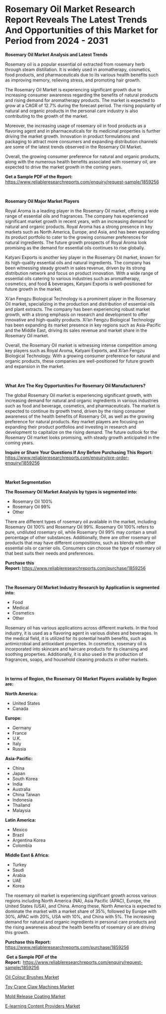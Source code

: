 <p><h1>Rosemary Oil Market Research Report Reveals The Latest Trends And Opportunities of this Market for Period from 2024 - 2031</h1></p><p><strong>Rosemary Oil Market Analysis and Latest Trends</strong></p>
<p><p>Rosemary oil is a popular essential oil extracted from rosemary herb through steam distillation. It is widely used in aromatherapy, cosmetics, food products, and pharmaceuticals due to its various health benefits such as improving memory, relieving stress, and promoting hair growth.</p><p>The Rosemary Oil Market is experiencing significant growth due to increasing consumer awareness regarding the benefits of natural products and rising demand for aromatherapy products. The market is expected to grow at a CAGR of 12.7% during the forecast period. The rising popularity of natural and organic products in the personal care industry is also contributing to the growth of the market.</p><p>Moreover, the increasing usage of rosemary oil in food products as a flavoring agent and in pharmaceuticals for its medicinal properties is further driving the market growth. Innovation in product formulations and packaging to attract more consumers and expanding distribution channels are some of the latest trends observed in the Rosemary Oil Market.</p><p>Overall, the growing consumer preference for natural and organic products, along with the numerous health benefits associated with rosemary oil, are expected to drive the market growth in the coming years.</p></p>
<p><strong>Get a Sample PDF of the Report:&nbsp;</strong> <a href="https://www.reliableresearchreports.com/enquiry/request-sample/1859256">https://www.reliableresearchreports.com/enquiry/request-sample/1859256</a></p>
<p>&nbsp;</p>
<p><strong>Rosemary Oil Major Market Players</strong></p>
<p><p>Royal Aroma is a leading player in the Rosemary Oil market, offering a wide range of essential oils and fragrances. The company has experienced significant market growth in recent years, with an increasing demand for natural and organic products. Royal Aroma has a strong presence in key markets such as North America, Europe, and Asia, and has been expanding its product portfolio to cater to the growing consumer preferences for natural ingredients. The future growth prospects of Royal Aroma look promising as the demand for essential oils continues to rise globally.</p><p>Katyani Exports is another key player in the Rosemary Oil market, known for its high-quality essential oils and natural ingredients. The company has been witnessing steady growth in sales revenue, driven by its strong distribution network and focus on product innovation. With a wide range of essential oils catering to various industries such as aromatherapy, cosmetics, and food & beverages, Katyani Exports is well-positioned for future growth in the market.</p><p>Xi’an Fengzu Biological Technology is a prominent player in the Rosemary Oil market, specializing in the production and distribution of essential oils and plant extracts. The company has been experiencing robust market growth, with a strong emphasis on research and development to offer innovative and high-quality products. Xi’an Fengzu Biological Technology has been expanding its market presence in key regions such as Asia-Pacific and the Middle East, driving its sales revenue and market share in the Rosemary Oil market.</p><p>Overall, the Rosemary Oil market is witnessing intense competition among key players such as Royal Aroma, Katyani Exports, and Xi’an Fengzu Biological Technology. With a growing consumer preference for natural and organic products, these companies are well-positioned for future growth and expansion in the market.</p></p>
<p>&nbsp;</p>
<p><strong>What Are The Key Opportunities For Rosemary Oil Manufacturers?</strong></p>
<p><p>The global Rosemary Oil market is experiencing significant growth, with increasing demand for natural and organic ingredients in various industries such as food and beverage, cosmetics, and pharmaceuticals. The market is expected to continue its growth trend, driven by the rising consumer awareness of the health benefits of Rosemary Oil, as well as the growing preference for natural products. Key market players are focusing on expanding their product portfolios and investing in research and development to capitalize on the rising demand. The future outlook for the Rosemary Oil market looks promising, with steady growth anticipated in the coming years.</p></p>
<p><strong>Inquire or Share Your Questions If Any Before Purchasing This Report:</strong> <a href="https://www.reliableresearchreports.com/enquiry/pre-order-enquiry/1859256">https://www.reliableresearchreports.com/enquiry/pre-order-enquiry/1859256</a></p>
<p>&nbsp;</p>
<p><strong>Market Segmentation</strong></p>
<p><strong>The Rosemary Oil Market Analysis by types is segmented into:</strong></p>
<p><ul><li>Rosemary Oil 100%</li><li>Rosemary Oil 99%</li><li>Other</li></ul></p>
<p><p>There are different types of rosemary oil available in the market, including Rosemary Oil 100% and Rosemary Oil 99%. Rosemary Oil 100% refers to pure, undiluted rosemary oil, while Rosemary Oil 99% may contain a small percentage of other substances. Additionally, there are other rosemary oil products that may have different compositions, such as blends with other essential oils or carrier oils. Consumers can choose the type of rosemary oil that best suits their needs and preferences.</p></p>
<p><strong>Purchase this Report:&nbsp;</strong><a href="https://www.reliableresearchreports.com/purchase/1859256">https://www.reliableresearchreports.com/purchase/1859256</a></p>
<p>&nbsp;</p>
<p><strong>The Rosemary Oil Market Industry Research by Application is segmented into:</strong></p>
<p><ul><li>Food</li><li>Medical</li><li>Cosmetics</li><li>Other</li></ul></p>
<p><p>Rosemary oil has various applications across different markets. In the food industry, it is used as a flavoring agent in various dishes and beverages. In the medical field, it is utilized for its potential health benefits, such as antimicrobial and antioxidant properties. In cosmetics, rosemary oil is incorporated into skincare and haircare products for its cleansing and soothing properties. Additionally, it is also used in the production of fragrances, soaps, and household cleaning products in other markets.</p></p>
<p>&nbsp;</p>
<p><strong>In terms of Region, the Rosemary Oil Market Players available by Region are:</strong></p>
<p>
    <p> <strong> North America: </strong>
        <ul>
            <li>United States</li>
            <li>Canada</li>
        </ul>
        </p> 
    <p> <strong> Europe: </strong>
        <ul>
            <li>Germany</li>
            <li>France</li>
            <li>U.K.</li>
            <li>Italy</li>
            <li>Russia</li>
        </ul>
        </p> 
    <p> <strong> Asia-Pacific: </strong>
        <ul>
            <li>China</li>
            <li>Japan</li>
            <li>South Korea</li>
            <li>India</li>
            <li>Australia</li>
            <li>China Taiwan</li>
            <li>Indonesia</li>
            <li>Thailand</li>
            <li>Malaysia</li>
        </ul>
        </p> 
    <p> <strong> Latin America: </strong>
        <ul>
            <li>Mexico</li>
            <li>Brazil</li>
            <li>Argentina Korea</li>
            <li>Colombia</li>
        </ul>
        </p> 
    <p> <strong> Middle East & Africa: </strong>
        <ul>
            <li>Turkey</li>
            <li>Saudi</li>
            <li>Arabia</li>
            <li>UAE</li>
            <li>Korea</li>
        </ul>
    </p>
    </p>
<p><p>The rosemary oil market is experiencing significant growth across various regions including North America (NA), Asia Pacific (APAC), Europe, the United States (USA), and China. Among these, North America is expected to dominate the market with a market share of 35%, followed by Europe with 30%, APAC with 20%, USA with 10%, and China with 5%. The increasing demand for natural and organic ingredients in personal care products and the rising awareness about the health benefits of rosemary oil are driving this growth.</p></p>
<p><strong>Purchase this Report: </strong><a href="https://www.reliableresearchreports.com/purchase/1859256">https://www.reliableresearchreports.com/purchase/1859256</a></p>
<p>&nbsp;<strong>Get a Sample PDF of the Report:&nbsp;&nbsp;</strong><a href="https://www.reliableresearchreports.com/enquiry/request-sample/1859256">https://www.reliableresearchreports.com/enquiry/request-sample/1859256</a></p>
<p><strong></strong></p>
<p><p><a href="https://view.publitas.com/reportprime-1/oil-colour-brushes-market-analysis-and-market-size-global-industry-overview-market-segmentation-and-forecast-2023-to-2030/">Oil Colour Brushes Market</a></p><p><a href="https://view.publitas.com/reportprime-1/toy-crane-claw-machines-market-size-focuses-on-market-dynamics-in-depth-analysis-and-future-projections-of-its-market-forecasted-for-period-from-2023-to-2030/">Toy Crane Claw Machines Market</a></p><p><a href="https://gentle-editor-9db.notion.site/Mold-Release-Coating-Market-Research-Report-The-Key-To-Successful-Business-Strategy-Forecasted-for--dedc40e75ea44ae7855d7fae77f136d1">Mold Release Coating Market</a></p><p><a href="https://view.publitas.com/reportprime-1/e-learning-content-providers-market-size-and-examines-its-market-scope-with-a-primary-focus-on-growth-opportunities-and-forecasted-trends-spanning-from-2023-to-2030/">E-learning Content Providers Market</a></p></p>